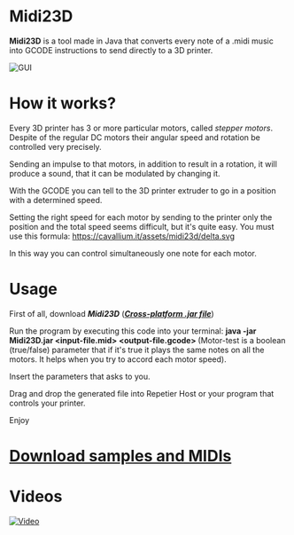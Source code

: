 # Midi23D
**Midi23D** is a tool made in Java that converts every note of a .midi music into GCODE instructions to send directly to a 3D printer.

![GUI](https://cavallium.it/assets/midi23d/midi-gui.png)

# How it works?
Every 3D printer has 3 or more particular motors, called *stepper motors*. Despite of the regular DC motors their angular speed and rotation be controlled very precisely.

Sending an impulse to that motors, in addition to result in a rotation, it will produce a sound, that it can be modulated by changing it.

With the GCODE you can tell to the 3D printer extruder to go in a position with a determined speed.

Setting the right speed for each motor by sending to the printer only the position and the total speed seems difficult, but it's quite easy.
You must use this formula: https://cavallium.it/assets/midi23d/delta.svg

In this way you can control simultaneously one note for each motor.

# Usage
First of all, download ***Midi23D*** ([***Cross-platform .jar file***](https://cavallium.it/assets/midi23d/Midi23D.jar))

Run the program by executing this code into your terminal:
**java -jar Midi23D.jar <input-file.mid> <output-file.gcode> <speed-multiplier> <tone-multiplier> <motor-test>**
(Motor-test is a boolean (true/false) parameter that if it's true it plays the same notes on all the motors. It helps when you try to accord each motor speed).

Insert the parameters that asks to you.

Drag and drop the generated file into Repetier Host or your program that controls your printer.

Enjoy

# [Download samples and MIDIs](https://cavallium.it/Midi23D)

# Videos
[![Video](http://img.youtube.com/vi/4rcnu8j1Xqk/0.jpg)](https://www.youtube.com/embed/4rcnu8j1Xqk)
